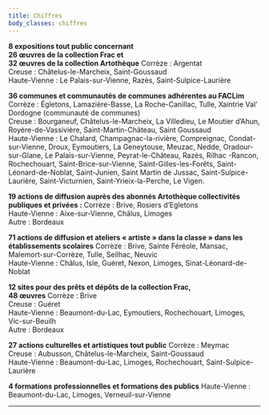 ```yaml
---
title: Chiffres
body_classes: chiffres
---
```


**<span>8</span> expositions tout public concernant <br><span>26</span> œuvres de la collection Frac et <br><span>32</span> œuvres de la collection Artothèque**
Corrèze : Argentat <br>
Creuse : Châtelus-le-Marcheix, Saint-Goussaud<br>
Haute-Vienne : Le Palais-sur-Vienne, Razès, Saint-Sulpice-Laurière<br>

**<span>36</span> communes et communautés de communes adhérentes au FACLim**
Corrèze : Égletons, Lamazière-Basse, La Roche-Canillac, Tulle, Xaintrie Val’ Dordogne (communauté de communes) <br>
Creuse : Bourganeuf, Châtelus-le-Marcheix, La Villedieu, Le Moutier d’Ahun, Royère-de-Vassivière, Saint-Martin-Château, Saint Goussaud <br>
Haute-Vienne : Le Chalard, Champagnac-la-rivière, Compreignac, Condat-sur-Vienne, Droux, Eymoutiers, La Geneytouse, Meuzac, Nedde, Oradour-sur-Glane, Le Palais-sur-Vienne, Peyrat-le-Château, Razès, Rilhac -Rancon, Rochechouart, Saint-Brice-sur-Vienne, Saint-Gilles-les-Forêts, Saint-Léonard-de-Noblat, Saint-Junien, Saint Martin de Jussac, Saint-Sulpice-Laurière, Saint-Victurnien, Saint-Yrieix-la-Perche, Le Vigen.

**<span>19</span> actions de diffusion auprès des abonnés Artothèque collectivités publiques et privées :**
Corrèze : Brive, Rosiers d’Egletons <br>
Haute-Vienne : Aixe-sur-Vienne, Châlus, Limoges<br>
Autre : Bordeaux

**<span>71</span> actions de diffusion et ateliers « artiste » dans la classe » dans les établissements scolaires**
Corrèze : Brive, Sainte Féréole, Mansac, Malemort-sur-Corrèze, Tulle, Seilhac, Neuvic <br>
Haute-Vienne : Châlus, Isle, Guéret, Nexon, Limoges, Sinat-Léonard-de-Noblat

**<span>12</span> sites pour des prêts et dépôts de la collection Frac, <br><span>48</span> œuvres**
Corrèze : Brive<br>
Creuse : Guéret<br>
Haute-Vienne : Beaumont-du-Lac, Eymoutiers, Rochechouart, Limoges, Vic-sur-Beuilh<br>
Autre : Bordeaux

**<span>27</span> actions culturelles et artistiques tout public**
Corrèze : Meymac <br>
Creuse : Aubusson, Châtelus-le-Marcheix, Saint-Goussaud <br>
Haute-Vienne : Beaumont-du-Lac, Limoges, Rochechouart, Saint-Sulpice-Laurière

**<span>4</span>  formations professionnelles et formations des publics**
Haute-Vienne : Beaumont-du-Lac, Limoges, Verneuil-sur-Vienne

---